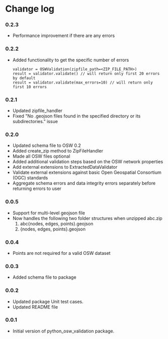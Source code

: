 # Change log

### 0.2.3
- Performance improvement if there are any errors


### 0.2.2
- Added functionality to get the specific number of errors
  ```
  validator = OSWValidation(zipfile_path=<ZIP_FILE_PATH>)
  result = validator.validate() // will return only first 20 errors by default
  result = validator.validate(max_errors=10) // will return only first 10 errors
  ```

### 0.2.1
- Updated zipfile_handler
- Fixed "No .geojson files found in the specified directory or its subdirectories." issue

### 0.2.0
- Updated schema file to OSW 0.2
- Added create_zip method to ZipFileHandler
- Made all OSW files optional
- Added additional validation steps based on the OSW network properties
- Add external extensions to ExtractedDataValidator
- Validate external extensions against basic Open Geospatial Consortium (OGC) standards
- Aggregate schema errors and data integrity errors separately before returning errors to user

### 0.0.5
- Support for multi-level geojson file
- Now handles the following two folder structures when unzipped abc.zip
  1. abc\{nodes, edges, points}.geojson
  2. {nodes, edges, points}.geojson
  
### 0.0.4
- Points are not required for a valid OSW dataset

### 0.0.3
- Added schema file to package

### 0.0.2
- Updated package Unit test cases.
- Updated README file

### 0.0.1
- Initial version of python_osw_validation package.
